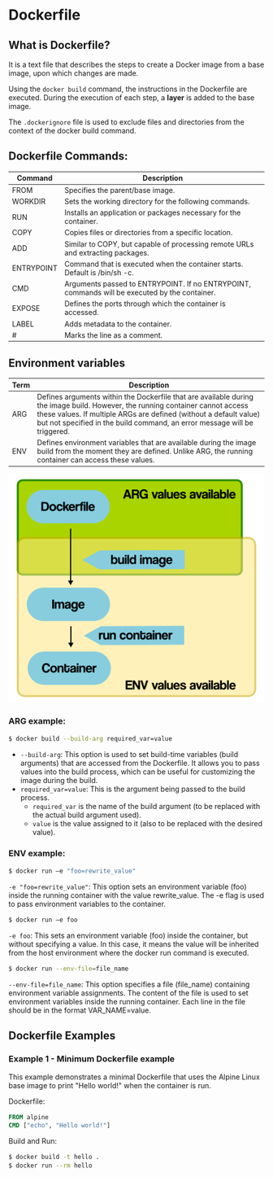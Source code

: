 # Dockerfile

## What is Dockerfile?
It is a text file that describes the steps to create a Docker image from a base image, upon which changes are made.

Using the `docker build` command, the instructions in the Dockerfile are executed. During the execution of each step, a **layer** is added to the base image.

The `.dockerignore` file is used to exclude files and directories from the context of the docker build command.

## Dockerfile Commands:

| Command       | Description                                                            |
|---------------|------------------------------------------------------------------------|
| FROM          | Specifies the parent/base image.                                       |
| WORKDIR       | Sets the working directory for the following commands.               |
| RUN           | Installs an application or packages necessary for the container.      |
| COPY          | Copies files or directories from a specific location.                 |
| ADD           | Similar to COPY, but capable of processing remote URLs and extracting packages. |
| ENTRYPOINT    | Command that is executed when the container starts. Default is /bin/sh -c. |
| CMD           | Arguments passed to ENTRYPOINT. If no ENTRYPOINT, commands will be executed by the container. |
| EXPOSE        | Defines the ports through which the container is accessed.            |
| LABEL         | Adds metadata to the container.                                       |
| #             | Marks the line as a comment.                                           |


## Environment variables
| Term            | Description                                                                                                   |
|-----------------|---------------------------------------------------------------------------------------------------------------|
| ARG             | Defines arguments within the Dockerfile that are available during the image build. However, the running container cannot access these values. If multiple ARGs are defined (without a default value) but not specified in the build command, an error message will be triggered. |
| ENV             | Defines environment variables that are available during the image build from the moment they are defined. Unlike ARG, the running container can access these values.                                   |

![ARG vs ENV](./docker_environment_build_args.png)

### ARG example:
```bash
$ docker build --build-arg required_var=value
```

- `--build-arg`: This option is used to set build-time variables (build arguments) that are accessed from the Dockerfile. It allows you to pass values into the build process, which can be useful for customizing the image during the build.
- `required_var=value`: This is the argument being passed to the build process. 
    - `required_var` is the name of the build argument (to be replaced with the actual build argument used).
    - `value` is the value assigned to it (also to be replaced with the desired value).

### ENV example:
```bash
$ docker run –e "foo=rewrite_value"
```
`-e "foo=rewrite_value"`: This option sets an environment variable (foo) inside the running container with the value rewrite_value. The -e flag is used to pass environment variables to the container.

```bash
$ docker run –e foo
```
`-e foo`: This sets an environment variable (foo) inside the container, but without specifying a value. In this case, it means the value will be inherited from the host environment where the docker run command is executed.

```bash
$ docker run --env-file=file_name
```
`--env-file=file_name`: This option specifies a file (file_name) containing environment variable assignments. The content of the file is used to set environment variables inside the running container. Each line in the file should be in the format VAR_NAME=value.

## Dockerfile Examples
### Example 1 - Minimum Dockerfile example
This example demonstrates a minimal Dockerfile that uses the Alpine Linux base image to print "Hello world!" when the container is run.

Dockerfile:
```Dockerfile
FROM alpine
CMD ["echo", "Hello world!"]
```

Build and Run:

```bash
$ docker build -t hello .
$ docker run --rm hello
```

